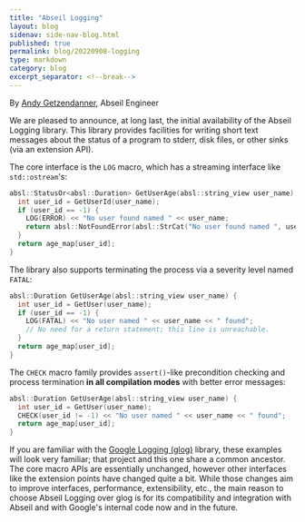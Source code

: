 ```yaml
---
title: "Abseil Logging"
layout: blog
sidenav: side-nav-blog.html
published: true
permalink: blog/20220908-logging
type: markdown
category: blog
excerpt_separator: <!--break-->
---
```

By [Andy Getzendanner](mailto:durandal@google.com), Abseil Engineer

We are pleased to announce, at long last, the initial availability of the Abseil
Logging library.  This library provides facilities for writing short text
messages about the status of a program to stderr, disk files, or other sinks
(via an extension API).

The core interface is the `LOG` macro, which has a streaming interface like
`std::ostream`'s:
```cpp
absl::StatusOr<absl::Duration> GetUserAge(absl::string_view user_name) {
  int user_id = GetUserId(user_name);
  if (user_id == -1) {
    LOG(ERROR) << "No user found named " << user_name;
    return absl::NotFoundError(absl::StrCat("No user found named ", user_name));
  }
  return age_map[user_id];
}
```

The library also supports terminating the process via a severity level named
`FATAL`:
```cpp
absl::Duration GetUserAge(absl::string_view user_name) {
  int user_id = GetUser(user_name);
  if (user_id == -1) {
    LOG(FATAL) << "No user named " << user_name << " found";
    // No need for a return statement; this line is unreachable.
  }
  return age_map[user_id];
}
```

The `CHECK` macro family provides `assert()`-like precondition checking and
process termination **in all compilation modes** with better error messages:
```cpp
absl::Duration GetUserAge(absl::string_view user_name) {
  int user_id = GetUser(user_name);
  CHECK(user_id != -1) << "No user named " << user_name << " found";
  return age_map[user_id];
}
```

<!--break-->

If you are familiar with the
[Google Logging (glog)](https://github.com/google/glog) library, these examples
will look very familiar; that project and this one share a common ancestor.  The
core macro APIs are essentially unchanged, however other interfaces like the
extension points have changed quite a bit.  While those changes aim to improve
interfaces, performance, extensibility, etc., the main reason to choose Abseil
Logging over glog is for its compatibility and integration with Abseil and with
Google's internal code now and in the future.

